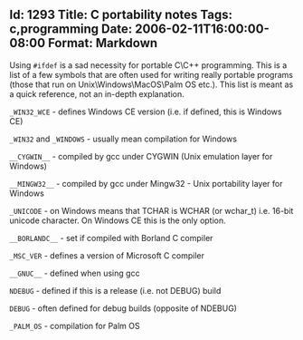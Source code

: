 Id: 1293
Title: C portability notes
Tags: c,programming
Date: 2006-02-11T16:00:00-08:00
Format: Markdown
--------------
Using `#ifdef` is a sad necessity for portable C\\C++ programming. This is a list
of a few symbols that are often used for writing really portable programs (those
that run on Unix\\Windows\\MacOS\\Palm OS etc.). This list is meant as a quick
reference, not an in-depth explanation.

`_WIN32_WCE` - defines Windows CE version (i.e. if defined, this is Windows CE)

`_WIN32` and `_WINDOWS` - usually mean compilation for Windows

`__CYGWIN__` - compiled by gcc under CYGWIN (Unix emulation layer for Windows)

`__MINGW32__` - compiled by gcc under Mingw32 - Unix portability layer for Windows

`_UNICODE` - on Windows means that TCHAR is WCHAR (or wchar_t) i.e. 16-bit unicode character. On Windows CE this is the only option.

`__BORLANDC__` - set if compiled with Borland C compiler

`_MSC_VER` - defines a version of Microsoft C compiler

`__GNUC__` - defined when using gcc

`NDEBUG` - defined if this is a release (i.e. not DEBUG) build

`DEBUG` - often defined for debug builds (opposite of NDEBUG)


`_PALM_OS` - compilation for Palm OS
